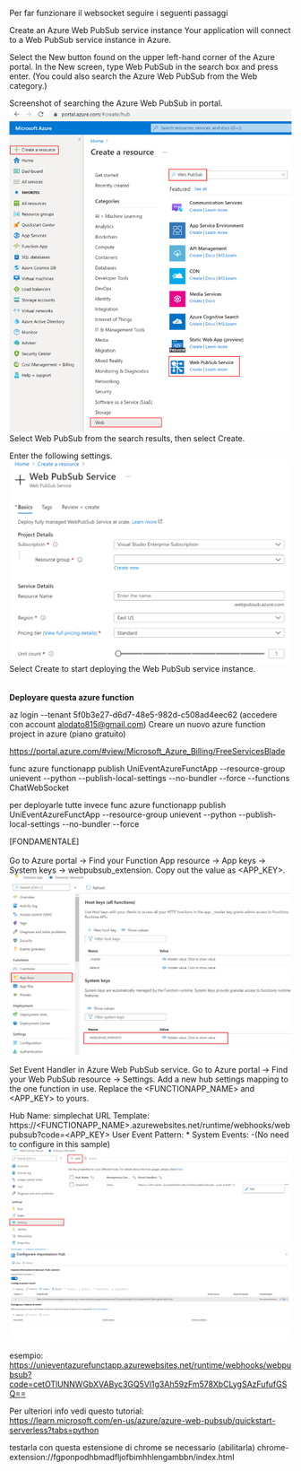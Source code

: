 Per far funzionare il websocket seguire i seguenti passaggi

Create an Azure Web PubSub service instance
Your application will connect to a Web PubSub service instance in Azure.

Select the New button found on the upper left-hand corner of the Azure portal. In the New screen, type Web PubSub in the search box and press enter. (You could also search the Azure Web PubSub from the Web category.)

Screenshot of searching the Azure Web PubSub in portal.
![img_3.png](img_3.png)
Select Web PubSub from the search results, then select Create.

Enter the following settings.
![img_4.png](img_4.png)
Select Create to start deploying the Web PubSub service instance.
<br>
<br>
<br>
<b>Deployare questa azure function</b>

az login --tenant 5f0b3e27-d6d7-48e5-982d-c508ad4eec62 (accedere con account alodato815@gmail.com)
Creare un nuovo azure function project in azure (piano gratuito)

https://portal.azure.com/#view/Microsoft_Azure_Billing/FreeServicesBlade
<br>

func azure functionapp publish UniEventAzureFunctApp --resource-group unievent --python --publish-local-settings --no-bundler --force --functions ChatWebSocket

per deployarle tutte invece
func azure functionapp publish UniEventAzureFunctApp --resource-group unievent --python --publish-local-settings --no-bundler --force

[FONDAMENTALE] 
<br>
<br>
Go to Azure portal -> Find your Function App resource -> App keys -> System keys -> webpubsub_extension. Copy out the value as <APP_KEY>.
![img.png](img.png)

Set Event Handler in Azure Web PubSub service. Go to Azure portal -> Find your Web PubSub resource -> Settings. Add a new hub settings mapping to the one function in use. Replace the <FUNCTIONAPP_NAME> and <APP_KEY> to yours.

Hub Name: simplechat
URL Template: https://<FUNCTIONAPP_NAME>.azurewebsites.net/runtime/webhooks/webpubsub?code=<APP_KEY>
User Event Pattern: *
System Events: -(No need to configure in this sample)
![img_1.png](img_1.png)
![img_2.png](img_2.png)

esempio:
<br>
https://unieventazurefunctapp.azurewebsites.net/runtime/webhooks/webpubsub?code=cetOTlUNNWGbXVAByc3GQ5Vl1g3Ah59zFm578XbCLygSAzFufufGSQ==


Per ulteriori info vedi questo tutorial:
<br>
https://learn.microsoft.com/en-us/azure/azure-web-pubsub/quickstart-serverless?tabs=python

testarla con questa estensione di chrome se necessario (abilitarla)
chrome-extension://fgponpodhbmadfljofbimhhlengambbn/index.html